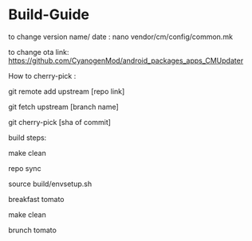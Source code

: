 # Build-Guide


to change version name/ date :
nano vendor/cm/config/common.mk

to change ota link:
https://github.com/CyanogenMod/android_packages_apps_CMUpdater

How to cherry-pick :

git remote add upstream [repo link]

git fetch upstream [branch name]

git cherry-pick [sha of commit]

build steps:

make clean

repo sync

source build/envsetup.sh

breakfast tomato

make clean

brunch tomato

